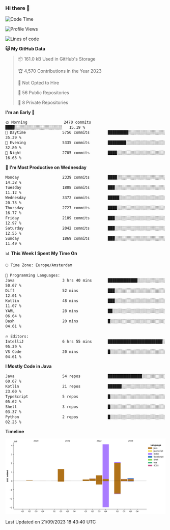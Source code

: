 ### Hi there 👋


<!--START_SECTION:waka-->
![Code Time](http://img.shields.io/badge/Code%20Time-3%2C569%20hrs%2026%20mins-blue)

![Profile Views](http://img.shields.io/badge/Profile%20Views-2-blue)

![Lines of code](https://img.shields.io/badge/From%20Hello%20World%20I%27ve%20Written-9.1%20million%20lines%20of%20code-blue)

**🐱 My GitHub Data** 

> 📦 161.0 kB Used in GitHub's Storage 
 > 
> 🏆 4,570 Contributions in the Year 2023
 > 
> 🚫 Not Opted to Hire
 > 
> 📜 56 Public Repositories 
 > 
> 🔑 8 Private Repositories 
 > 
**I'm an Early 🐤** 

```text
🌞 Morning                2470 commits        ████░░░░░░░░░░░░░░░░░░░░░   15.19 % 
🌆 Daytime                5756 commits        █████████░░░░░░░░░░░░░░░░   35.39 % 
🌃 Evening                5335 commits        ████████░░░░░░░░░░░░░░░░░   32.80 % 
🌙 Night                  2705 commits        ████░░░░░░░░░░░░░░░░░░░░░   16.63 % 
```
📅 **I'm Most Productive on Wednesday** 

```text
Monday                   2339 commits        ████░░░░░░░░░░░░░░░░░░░░░   14.38 % 
Tuesday                  1808 commits        ███░░░░░░░░░░░░░░░░░░░░░░   11.12 % 
Wednesday                3372 commits        █████░░░░░░░░░░░░░░░░░░░░   20.73 % 
Thursday                 2727 commits        ████░░░░░░░░░░░░░░░░░░░░░   16.77 % 
Friday                   2109 commits        ███░░░░░░░░░░░░░░░░░░░░░░   12.97 % 
Saturday                 2042 commits        ███░░░░░░░░░░░░░░░░░░░░░░   12.55 % 
Sunday                   1869 commits        ███░░░░░░░░░░░░░░░░░░░░░░   11.49 % 
```


📊 **This Week I Spent My Time On** 

```text
🕑︎ Time Zone: Europe/Amsterdam

💬 Programming Languages: 
Java                     3 hrs 40 mins       █████████████░░░░░░░░░░░░   50.67 % 
Diff                     52 mins             ███░░░░░░░░░░░░░░░░░░░░░░   12.01 % 
Kotlin                   48 mins             ███░░░░░░░░░░░░░░░░░░░░░░   11.07 % 
YAML                     28 mins             ██░░░░░░░░░░░░░░░░░░░░░░░   06.64 % 
Bash                     20 mins             █░░░░░░░░░░░░░░░░░░░░░░░░   04.61 % 

🔥 Editors: 
IntelliJ                 6 hrs 55 mins       ████████████████████████░   95.39 % 
VS Code                  20 mins             █░░░░░░░░░░░░░░░░░░░░░░░░   04.61 % 
```

**I Mostly Code in Java** 

```text
Java                     54 repos            ███████████████░░░░░░░░░░   60.67 % 
Kotlin                   21 repos            ██████░░░░░░░░░░░░░░░░░░░   23.60 % 
TypeScript               5 repos             █░░░░░░░░░░░░░░░░░░░░░░░░   05.62 % 
Shell                    3 repos             █░░░░░░░░░░░░░░░░░░░░░░░░   03.37 % 
Python                   2 repos             █░░░░░░░░░░░░░░░░░░░░░░░░   02.25 % 
```



**Timeline**

![Lines of Code chart](https://raw.githubusercontent.com/powercasgamer/powercasgamer/master/assets/bar_graph.png)


 Last Updated on 21/09/2023 18:43:40 UTC
<!--END_SECTION:waka-->
